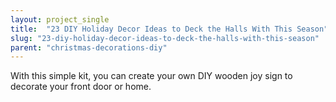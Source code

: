 ```yaml
---
layout: project_single
title:  "23 DIY Holiday Decor Ideas to Deck the Halls With This Season"
slug: "23-diy-holiday-decor-ideas-to-deck-the-halls-with-this-season"
parent: "christmas-decorations-diy"
---
```

With this simple kit, you can create your own DIY wooden joy sign to decorate your front door or home.